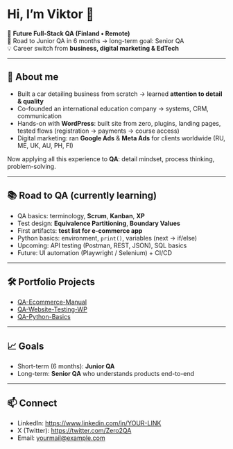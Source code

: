 # Hi, I’m Viktor 👋  

🚀 **Future Full-Stack QA (Finland • Remote)**  
🎯 Road to Junior QA in 6 months → long-term goal: Senior QA  
💡 Career switch from **business, digital marketing & EdTech**

---

## 🌟 About me
- Built a car detailing business from scratch → learned **attention to detail & quality**
- Co-founded an international education company → systems, CRM, communication
- Hands-on with **WordPress**: built site from zero, plugins, landing pages, tested flows (registration → payments → course access)
- Digital marketing: ran **Google Ads** & **Meta Ads** for clients worldwide (RU, ME, UK, AU, PH, FI)

Now applying all this experience to **QA**: detail mindset, process thinking, problem-solving.

---

## 📚 Road to QA (currently learning)
- QA basics: terminology, **Scrum**, **Kanban**, **XP**
- Test design: **Equivalence Partitioning**, **Boundary Values**
- First artifacts: **test list for e-commerce app**
- Python basics: environment, `print()`, variables (next → if/else)
- Upcoming: API testing (Postman, REST, JSON), SQL basics
- Future: UI automation (Playwright / Selenium) + CI/CD

---

## 🛠️ Portfolio Projects
- [QA-Ecommerce-Manual](https://github.com/ArchibaldGavr/QA-Ecommerce-Manual)
- [QA-Website-Testing-WP](https://github.com/ArchibaldGavr/QA-Website-Testing-WP)
- [QA-Python-Basics](https://github.com/ArchibaldGavr/QA-Python-Basics)

---

## 📈 Goals
- Short-term (6 months): **Junior QA**
- Long-term: **Senior QA** who understands products end-to-end

---

## 📫 Connect
- LinkedIn: https://www.linkedin.com/in/YOUR-LINK
- X (Twitter): https://twitter.com/Zero2QA
- Email: yourmail@example.com

